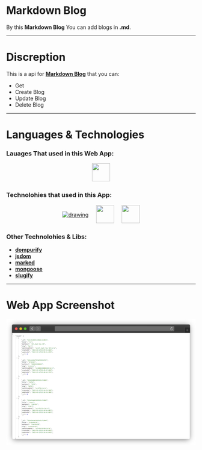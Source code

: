 # Markdown Blog

By this **Markdown Blog** You can add blogs in **.md**.

-----

# Discreption
This is a api for [**Markdown Blog**](https://markdown-blog-backend.herokuapp.com/api/articles) that you can:
  - Get
  - Create Blog
  - Update Blog
  - Delete Blog
  
-----

# Languages & Technologies
### Lauages That used in this Web App:

<div style="display: flex; justify-content: center; align-items: center; gap: 20px;">
  <a href="https://www.javascript.com/"><img src="https://img.icons8.com/color/48/000000/javascript--v2.png" width="48" height="48"/></a>
</div>

### Technolohies that used in this App:

<div style="display: flex; justify-content: center; align-items: center; gap: 20px;">
  <a href="https://www.mongodb.com/"><img src="https://static-00.iconduck.com/assets.00/mongodb-original-wordmark-icon-505x512-q86sq243.png" alt="drawing" width="48" height="48"/></a>
  <a href="https://nodejs.dev/"><img src="https://cdn-icons-png.flaticon.com/512/5968/5968322.png" width="48" height="48"/></a>
  <a href="https://www.expressjs.com/"><img src="https://static-00.iconduck.com/assets.00/express-original-icon-512x298-28hzbsin.png" width="48" height="48"/></a>
</div>

### Other Technolohies & Libs:
  - [**dompurify**](https://www.npmjs.com/package/dompurify)
  - [**jsdom**](https://www.npmjs.com/package/jsdom)
  - [**marked**](https://www.npmjs.com/package/marked)
  - [**mongoose**](https://www.npmjs.com/package/mongoose)
  - [**slugify**](https://www.npmjs.com/package/slugify)

-----

# Web App Screenshot
![Weather App Image](https://github.com/ahmedmohmd/markdown-blog-backend/blob/main/app-screenshot.png?raw=true)

